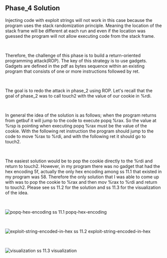 
## Phase_4 Solution

Injecting code with exploit strings will not work in this case because the program uses the stack randomization principle. Meaning the location 
of the stack frame will be different at each run and even if the location was guessed the program will not allow executing code from the stack frame. 

&nbsp;

Therefore, the challenge of this phase is to build a return-oriented programming attack(ROP). The key of this strategy is to use gadgets.  Gadgets 
are defined in the pdf as bytes sequence within an existing program that consists of one or more instructions followed by ret. 

&nbsp;

The goal is to redo the attack in phase_2 using ROP. Let's recall that the goal of phase_2 was to call touch2 with the value of our cookie in %rdi. 

&nbsp;

In general the idea of the solution is as follows; when the program returns from getbuf it will jump to the code to execute popq %rax.
So the value at %rsp is pointing when executing popq %rax must be the value of the cookie. With the following ret instruction the program should 
jump to the code to move %rax to %rdi, and with the following ret it should go to touch2. 

 &nbsp; 
  
The easiest solution would be to pop the cookie directly to the %rdi and return to touch2. However, in my program there was no gadget that had 
the hex encoding 5f, actually the only hex encoding among ss 11.1 that existed in my program was 58. Therefore the only solution that I was able 
to come up with was to pop the cookie to %rax and then mov %rax to %rdi and return to touch2. Please see ss 11.2 for the solution and ss 11.3 for 
the visualization of the idea. 
 
 &nbsp;

![popq-hex-encoding](https://github.com/muratsankaya/AttackLab/assets/104160992/8c8c07bd-ee61-4dad-9188-3647c5b97087)
ss 11.1 popq-hex-encoding

 &nbsp;

![exploit-string-encoded-in-hex](https://github.com/muratsankaya/AttackLab/assets/104160992/1b7f7dd2-836b-4d28-b0d2-ce02edc324da)
ss 11.2 exploit-string-encoded-in-hex

 &nbsp; 
  
![visualization](https://github.com/muratsankaya/AttackLab/assets/104160992/61742a7a-2bf2-47fa-b3aa-67a08e1feae3)
ss 11.3 visualization
